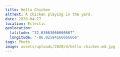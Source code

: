 ```yaml
---
title: Hello Chicken
altText: A chicken playing in the yard.
date: 2020-04-27
location: Eclectic
geolocation: 
  latitude: "32.63663666666667"
  longitude: "-86.02584166666666"
tags: Photo
image: assets/uploads/2020/4/hello-chicken.md.jpg
---
```

